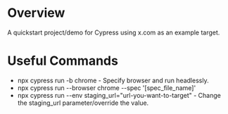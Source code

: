 # Overview
A quickstart project/demo for Cypress using x.com as an example target. 

# Useful Commands
- npx cypress run -b chrome - Specify browser and run headlessly.
- npx cypress run --browser chrome --spec '[spec_file_name]'
- npx cypress run --env staging_url="url-you-want-to-target" - Change the staging_url parameter/override the value.